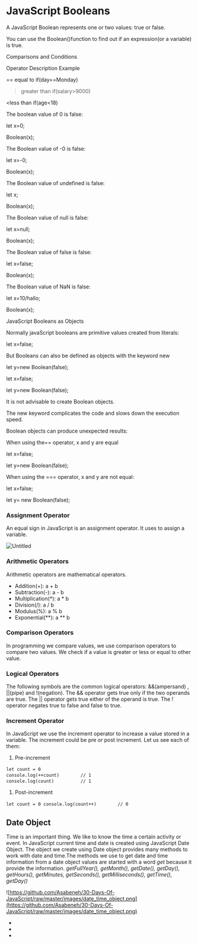 # JavaScript Booleans

A JavaScript Boolean represents one or two values: true or false.

You can use the Boolean()function to find out if an expression(or a variable) is true.

Comparisons and Conditions

Operator Description Example

==           equal to      if(day==Monday)

>greater than              if(salary>9000)

<less than                    if(age<18)

The boolean value of 0 is false:

let x=0;

Boolean(x);

The Boolean value of -0 is false:

let x=-0;

Boolean(x);

The  Boolean value  of undefined is false:

let x;

Boolean(x);

The Boolean value of null is false:

let x=null;

Boolean(x);

The Boolean value of  false is false:

let x=false;

Boolean(x);

The Boolean value of NaN is false:

let x=10/hallo;

Boolean(x);

JavaScript Booleans as Objects 

Normally javaScript booleans are primitive values created from literals:

let x=false;

But Booleans can also be defined as objects with the keyword   new

let  y=new Boolean(false);

let x=false;

let y=new Boolean(false);

It is not advisable to create Boolean objects.

The new  keyword complicates the code and slows down the execution speed.

Boolean objects can produce  unexpected results:

When using the== operator,   x     and   y are       equal

let x=false;

let y=new Boolean(false);

When  using the === operator, x and y are not equal:

let x=false;

let y= new Boolean(false); 

    

### Assignment Operator

An equal sign in JavaScript is an assignment operator. It uses to assign a variable.

![Untitled](JavaScript%20Booleans%20ca507aa6347748eea6542a10a2d3f293/Untitled.png)

### Arithmetic Operators

Arithmetic operators are mathematical operators.

- Addition(+): a + b
- Subtraction(-): a - b
- Multiplication(*): a * b
- Division(/): a / b
- Modulus(%): a % b
- Exponential(**): a ** b

### Comparison Operators

In programming we compare values, we use comparison operators to compare two values. We check if a value is greater or less or equal to other value.

### Logical Operators

The following symbols are the common logical operators: &&(ampersand) , ||(pipe) and !(negation). The && operator gets true only if the two operands are true. The || operator gets true either of the operand is true. The ! operator negates true to false and false to true.

### Increment Operator

In JavaScript we use the increment operator to increase a value stored in a variable. The increment could be pre or post increment. Let us see each of them:

1. Pre-increment

```
let count = 0
console.log(++count)        // 1
console.log(count)          // 1
```

1. Post-increment

`let count = 0
console.log(count++)        // 0`

## Date Object

Time is an important thing. We like to know the time a certain activity or event. In JavaScript current time and date is created using JavaScript Date Object. The object we create using Date object provides many methods to work with date and time.The methods we use to get date and time information from a date object values are started with a word *get* because it provide the information. *getFullYear(), getMonth(), getDate(), getDay(), getHours(), getMinutes, getSeconds(), getMilliseconds(), getTime(), getDay()*

![https://github.com/Asabeneh/30-Days-Of-JavaScript/raw/master/images/date_time_object.png](https://github.com/Asabeneh/30-Days-Of-JavaScript/raw/master/images/date_time_object.png)

- 
- 
-
